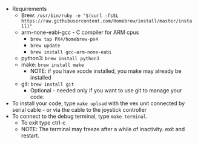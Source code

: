 * Requirements
  * Brew: `/usr/bin/ruby -e "$(curl -fsSL https://raw.githubusercontent.com/Homebrew/install/master/install)"`
  * arm-none-eabi-gcc - C compiler for ARM cpus
    * `brew tap PX4/homebrew-px4`
    * `brew update`
    * `brew install gcc-arm-none-eabi`
  * python3: `brew install python3`
  * make: `brew install make`
    * NOTE: if you have xcode installed, you make may already be installed
  * git: `brew install git`
    * Optional - needed only if you want to use git to manage your code.
* To install your code, type `make upload` with the vex unit connected by serial cable - or via the cable to the joystick controller
* To connect to the debug terminal, type `make terminal`.  
  * To exit type ctrl-c
  * NOTE: The terminal may freeze after a while of inactivity.  exit and restart.
